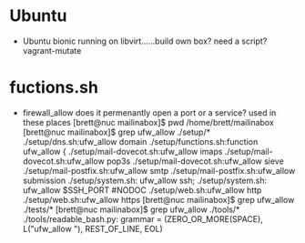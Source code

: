 Ubuntu
======
* Ubuntu bionic running on libvirt......build own box? need a script? vagrant-mutate

fuctions.sh
===========

* firewall_allow
    does it permenantly open a port or a service?
    used in these places
    [brett@nuc mailinabox]$ pwd
    /home/brett/mailinabox
    [brett@nuc mailinabox]$ grep ufw_allow ./setup/*
    ./setup/dns.sh:ufw_allow domain
    ./setup/functions.sh:function ufw_allow {
    ./setup/mail-dovecot.sh:ufw_allow imaps
    ./setup/mail-dovecot.sh:ufw_allow pop3s
    ./setup/mail-dovecot.sh:ufw_allow sieve
    ./setup/mail-postfix.sh:ufw_allow smtp
    ./setup/mail-postfix.sh:ufw_allow submission
    ./setup/system.sh:	ufw_allow ssh;
    ./setup/system.sh:	ufw_allow $SSH_PORT #NODOC
    ./setup/web.sh:ufw_allow http
    ./setup/web.sh:ufw_allow https
    [brett@nuc mailinabox]$ grep ufw_allow ./tests/*
    [brett@nuc mailinabox]$ grep ufw_allow ./tools/*
    ./tools/readable_bash.py:	grammar = (ZERO_OR_MORE(SPACE), L("ufw_allow "), REST_OF_LINE, EOL)


